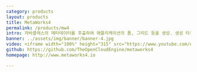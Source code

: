 ```yaml
---
category: products
layout: products
title: MetaWorks4
permalink: /products/mw4
intro: 자바클래스의 메타데이터를 추출하여 애플리케이션의 폼, 그리드 등을 생성. 생성 타겟은 Html5+jQuery, Polymer, Vue.js (계획) 가 대상. 멀티테넌시 애플리케이션의 객체관리를 통한 테넌트별 설정된 객체의 추가속성에 반응하는 UI, 그리드 처리를 가능케함. POJO 프레임워크이기 때문에 Spring, JPA와 혼합하여 사용시, 테넌트별 SQL처리, 데이터 접근 처리를 할 수 있음. 
banner: ../assets/img/banner/banner-4.jpg
video: <iframe width="100%" height="315" src="https://www.youtube.com/embed/izc_c1N3xkw" frameborder="0" allowfullscreen="" class="style-scope oce-sampler"></iframe>
github: https://github.com/TheOpenCloudEngine/metaworks4
homepage: http://www.metaworks4.io

---
```


<br>

